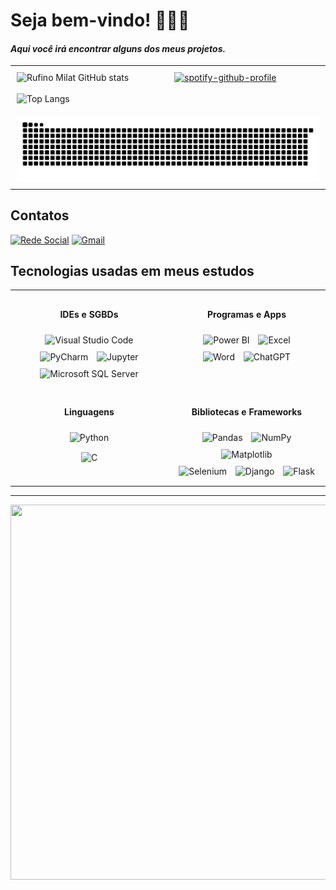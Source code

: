 # Seja bem-vindo! 👨🏻‍💻

#### *Aqui você irá encontrar alguns dos meus projetos.*

<table width="100%" style="border-collapse: collapse;">
  <tr>
    <td style="vertical-align: top; padding: 10px; width: 50%;">
      <!-- Janela de informações dos commits com tema Tokyonight e cor de fundo ajustada -->
      <img src="https://github-readme-stats.vercel.app/api?username=Rufinissimo&show_icons=true&theme=tokyonight&bg_color=1a1730" alt="Rufino Milat GitHub stats" style="display: block; margin: 0 auto; width: 100%; max-width: 100%;">
      <br>
      <!-- Janela de linguagens mais usadas com tema Tokyonight e cor de fundo ajustada -->
      <img src="https://github-readme-stats.vercel.app/api/top-langs/?username=Rufinissimo&layout=compact&theme=tokyonight&bg_color=1a1730" alt="Top Langs" style="display: block; margin: 0 auto; width: 100%; max-width: 100%;">
    </td>
    <td style="vertical-align: top; padding: 10px; width: 50%;">
      <a href="https://open.spotify.com/user/rufinissimo">
        <!-- Janela de faixa do Spotify com a cor de fundo ajustada para o padrão Tokyonight -->
        <img src="https://spotify-github-profile.kittinanx.com/api/view?uid=rufinissimo&cover_image=true&theme=default&show_offline=false&background_color=1b1931&bar_color=00b2a0&interchange=false" alt="spotify-github-profile" style="display: block; margin: 0 auto; width: 100%; max-width: 100%;">
      </a>
    </td>
  </tr>
  <tr>
    <td colspan="2" style="text-align: center; padding: 10px;">
      <!-- GIF de contribuição posicionado abaixo de todas as janelas -->
      <img src="https://github.com/Rufinissimo/Rufinissimo/blob/output/github-contribution-grid-snake-dark.svg" alt="github-contribution-grid-snake-dark" style="display: block; margin: 0 auto; width: 100%;">
    </td>
  </tr>
</table>


## Contatos

[![Rede Social](https://img.shields.io/badge/LinkedIn-0077B5?style=for-the-badge&logo=linkedin&logoColor=white)](https://www.linkedin.com/in/rufinissimo)
[![Gmail](https://img.shields.io/badge/Gmail-D14836?style=for-the-badge&logo=gmail&logoColor=white)](mailto:rufinissimo.dev@gmail.com)

## Tecnologias usadas em meus estudos

<table width="100%" style="border-collapse: collapse;">
  <tr>
    <td width="50%" style="vertical-align: top; text-align: center; padding: 10px;">
      <h4>IDEs e SGBDs</h4>
      <div>
        <img alt="Visual Studio Code" src="https://img.shields.io/badge/Visual_Studio_Code-0078D4?style=for-the-badge&logo=visual%20studio%20code&logoColor=white" style="margin: 5px;" />
        <img alt="PyCharm" src="https://img.shields.io/badge/PyCharm-000000.svg?style=for-the-badge&logo=PyCharm&logoColor=green" style="margin: 5px;" />
        <img alt="Jupyter" src="https://img.shields.io/badge/jupyter-%23FA0F00.svg?style=for-the-badge&logo=jupyter&logoColor=white" style="margin: 5px;" />
        <img alt="Microsoft SQL Server" src="https://img.shields.io/badge/Microsoft%20SQL%20Server-CC2927?style=for-the-badge&logo=microsoft%20sql%20server&logoColor=white" style="margin: 5px;" />
      </div>
    </td>
    <td width="50%" style="vertical-align: top; text-align: center; padding: 10px;">
      <h4>Programas e Apps</h4>
      <div>
        <img alt="Power BI" src="https://img.shields.io/badge/power_bi-F2C811?style=for-the-badge&logo=powerbi&logoColor=black" style="margin: 5px;" />
        <img alt="Excel" src="https://img.shields.io/badge/Microsoft_Excel-217346?style=for-the-badge&logo=microsoft-excel&logoColor=white" style="margin: 5px;" />
        <div>
        <img alt="Word" src="https://img.shields.io/badge/Microsoft_Word-2B579A?style=for-the-badge&logo=microsoft-word&logoColor=white" style="margin: 5px;" />
        <img alt="ChatGPT" src="https://img.shields.io/badge/chatGPT-74aa9c?style=for-the-badge&logo=openai&logoColor=white" style="margin: 5px;" />
      </div>
    </td>
  </tr>
  <tr>
    <td width="50%" style="vertical-align: top; text-align: center; padding: 10px;">
      <h4>Linguagens</h4>
      <div>
        <div style="margin-bottom: 5px;">
          <img alt="Python" src="https://img.shields.io/badge/Python-FFD43B?style=for-the-badge&logo=python&logoColor=blue" style="margin: 5px;" />
        </div>
        <div>
          <img alt="C" src="https://img.shields.io/badge/c-%2300599C.svg?style=for-the-badge&logo=c&logoColor=white" style="margin: 5px;" />
        </div>
      </div>
    </td>
    <td width="50%" style="vertical-align: top; text-align: center; padding: 10px;">
      <h4>Bibliotecas e Frameworks</h4>
      <div>
        <img alt="Pandas" src="https://img.shields.io/badge/pandas-%23150458.svg?style=for-the-badge&logo=pandas&logoColor=white" style="margin: 5px;" />
        <img alt="NumPy" src="https://img.shields.io/badge/numpy-%23013243.svg?style=for-the-badge&logo=numpy&logoColor=white" style="margin: 5px;" />
        <img alt="Matplotlib" src="https://img.shields.io/badge/Matplotlib-%23ffffff.svg?style=for-the-badge&logo=Matplotlib&logoColor=black" style="margin: 5px;" />
        <div>
        <img alt="Selenium" src="https://img.shields.io/badge/-selenium-%43B02A?style=for-the-badge&logo=selenium&logoColor=white" style="margin: 5px;" />
        <img alt="Django" src="https://img.shields.io/badge/Django-092E20?style=for-the-badge&logo=django&logoColor=white" style="margin: 5px;" />
        <img alt="Flask" src="https://img.shields.io/badge/flask-%23000.svg?style=for-the-badge&logo=flask&logoColor=white" style="margin: 5px;" />
      </div>
    </td>
  </tr>
</table>

---

<p align="center">
  <img src="https://github.com/user-attachments/assets/1ac26cbf-8c31-4297-900f-4fa1e13ec7b8" width="1080" height="600" />
</p>

